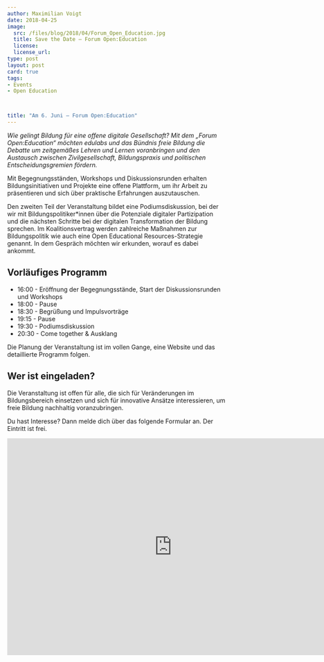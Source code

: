 ```yaml
---
author: Maximilian Voigt
date: 2018-04-25 
image: 
  src: /files/blog/2018/04/Forum_Open_Education.jpg
  title: Save the Date – Forum Open:Education
  license: 
  license_url: 
type: post
layout: post
card: true
tags:
- Events
- Open Education



title: "Am 6. Juni – Forum Open:Education"
---
```


*Wie gelingt Bildung für eine offene digitale Gesellschaft? Mit dem „Forum Open:Education“ möchten edulabs und das Bündnis freie Bildung die Debatte um zeitgemäßes Lehren und Lernen voranbringen und den Austausch zwischen Zivilgesellschaft, Bildungspraxis und politischen Entscheidungsgremien fördern.*

Mit Begegnungsständen, Workshops und Diskussionsrunden erhalten Bildungsinitiativen und Projekte eine offene Plattform, um ihr Arbeit zu präsentieren und sich über praktische Erfahrungen auszutauschen.

Den zweiten Teil der Veranstaltung bildet eine Podiumsdiskussion, bei der wir mit Bildungspolitiker*innen über die Potenziale digitaler Partizipation und die nächsten Schritte bei der digitalen Transformation der Bildung sprechen. Im Koalitionsvertrag werden zahlreiche Maßnahmen zur Bildungspolitik wie auch eine Open Educational Resources-Strategie genannt. In dem Gespräch möchten wir erkunden, worauf es dabei ankommt.

## Vorläufiges Programm

* 16:00 - Eröffnung der Begegnungsstände, Start der Diskussionsrunden und Workshops
* 18:00 - Pause
* 18:30 - Begrüßung und Impulsvorträge
* 19:15 - Pause
* 19:30 - Podiumsdiskussion
* 20:30 - Come together & Ausklang

Die Planung der Veranstaltung ist im vollen Gange, eine Website und das detaillierte Programm folgen.

## Wer ist eingeladen?

Die Veranstaltung ist offen für alle, die sich für Veränderungen im Bildungsbereich einsetzen und sich für innovative Ansätze interessieren, um freie Bildung nachhaltig voranzubringen.

Du hast Interesse? Dann melde dich über das folgende Formular an. Der Eintritt ist frei.

<div class="video"><iframe src="https://docs.google.com/forms/d/e/1FAIpQLSdS3FbGAMRCEH41l698dUa3cSgVD6eAH3tlgeU6xrrX4Yb95g/viewform?embedded=true" width="760" height="500" frameborder="0" marginheight="0" marginwidth="0">Wird geladen...</iframe></div><br>
